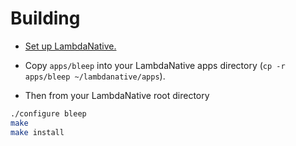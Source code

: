 # Building

* [Set up LambdaNative.](https://github.com/goober99/lisp-gui-examples/blob/master/examples/lambdanative/tutorial.md#installing-lambdanative)

* Copy `apps/bleep` into your LambdaNative apps directory (`cp -r apps/bleep ~/lambdanative/apps`).

* Then from your LambdaNative root directory

```bash
./configure bleep
make
make install
```
